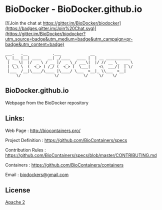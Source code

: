 BioDocker - BioDocker.github.io
=========

[![Join the chat at https://gitter.im/BioDocker/biodocker](https://badges.gitter.im/Join%20Chat.svg)](https://gitter.im/BioDocker/biodocker?utm_source=badge&utm_medium=badge&utm_campaign=pr-badge&utm_content=badge)

```
___.   .__           .___             __                 
\_ |__ |__| ____   __| _/____   ____ |  | __ ___________ 
 | __ \|  |/  _ \ / __ |/  _ \_/ ___\|  |/ // __ \_  __ \
 | \_\ \  (  <_> ) /_/ (  <_> )  \___|    <\  ___/|  | \/
 |___  /__|\____/\____ |\____/ \___  >__|_ \\___  >__|   
     \/               \/           \/     \/    \/       

 ```

BioDocker.github.io
--------
Webpage from the BioDocker repository

Links:
-------
Web Page              : http://biocontainers.pro/

Project Definition    : https://github.com/BioContainers/specs

Contribution Rules    : https://github.com/BioContainers/specs/blob/master/CONTRIBUTING.md

Containers            : https://github.com/BioContainers/containers

Email                 : biodockers@gmail.com

License
----------

[Apache 2](http://www.apache.org/licenses/LICENSE-2.0)
